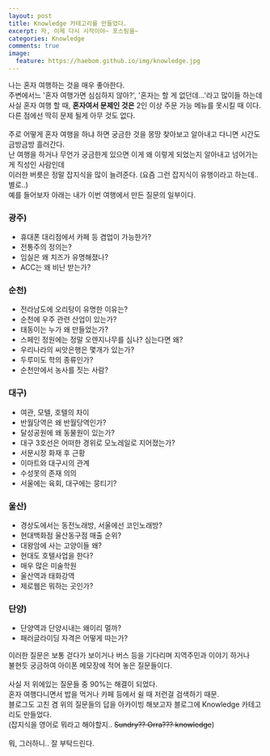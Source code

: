 ```yaml
---
layout: post
title: Knowledge 카테고리를 만들었다.
excerpt: 자, 이제 다시 시작이야~ 포스팅을~
categories: Knowledge
comments: true
image:
  feature: https://haebom.github.io/img/knowledge.jpg
---
```


나는 혼자 여행하는 것을 매우 좋아한다.<br>
주변에서느 '혼자 여행가면 심심하지 않아?', '혼자는 할 게 없던데...'라고 많이들 하는데<br>
사실 혼자 여행 할 때, **혼자여서 문제인 것은** 2인 이상 주문 가능 메뉴를 못시킬 때 이다.<br>
다른 점에선 딱히 문제 될게 아무 것도 없다.<br>
<br>
주로 어떻게 혼자 여행을 하냐 하면 궁금한 것을 몽땅 찾아보고 알아내고 다니면 시간도 금방금방 흘러간다.<br>
난 여행을 하거나 무언가 궁금한게 있으면 이게 왜 이렇게 되었는지 알아내고 넘어가는게 직성인 사람인데<br>
이러한 버릇은 정말 잡지식을 많이 늘려준다. (요즘 그런 잡지식이 유행이라고 하는데.. 별로..)<br>
예를 들어보자 아래는 내가 이번 여행에서 만든 질문의 일부이다.<br>

### 광주)
* 휴대폰 대리점에서 카페 등 겸업이 가능한가?
* 전통주의 정의는?
* 임실은 왜 치즈가 유명해졌나?
* ACC는 왜 비난 받는가?

### 순천)
* 전라남도에 오리탕이 유명한 이유는?
* 순천에 우주 관련 산업이 있는가?
* 태동이는 누가 왜 만들었는가?
* 스페인 정원에는 정말 오렌지나무를 심나? 심는다면 왜?
* 우리나라의 씨앗은행은 몇개가 있는가?
* 두루미도 학의 종류인가?
* 순천만에서 농사를 짓는 사람?

### 대구)
* 여관, 모텔, 호텔의 차이
* 반월당역은 왜 반월당역인가?
* 달성공원에 왜 동물원이 있는가?
* 대구 3호선은 어떠한 경위로 모노레일로 지어졌는가?
* 서문시장 화재 후 근황
* 이마트와 대구시의 관계
* 수성못의 존재 의의
* 서울에는 육회, 대구에는 뭉티기?

### 울산)
* 경상도에서는 동전노래방, 서울에선 코인노래방?
* 현대백화점 울산동구점 매출 순위?
* 대왕암에 사는 고양이들 왜?
* 현대도 호텔사업을 한다?
* 매우 많은 미술학원
* 울산역과 태화강역
* 제로웹은 뭐하는 곳인가?

### 단양)
* 단양역과 단양시내는 왜이리 멀까?
* 패러글라이딩 자격은 어떻게 따는가?


이러한 질문은 보통 걷다가 보이거나 버스 등을 기다리며 지역주민과 이야기 하거나<br>
불현듯 궁금하여 아이폰 메모장에 적어 놓은 질문들이다.<br>
<br>
사실 저 위에있는 질문들 중 90%는 해결이 되었다.<br>
혼자 여행다니면서 밥을 먹거나 카페 등에서 쉴 때 저런걸 검색하기 때문.<br>
블로그도 고친 겸 위의 질문들의 답을 아카이빙 해보고자 블로그에 Knowledge 카테고리도 만들었다.<br>
(잡지식을 영어로 뭐라고 해야할지.. <del>Sundry?? Orra??? knowledge</del>)<br>
<br>
뭐, 그러하니.. 잘 부탁드린다.<br>
